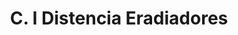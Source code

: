 ---
title: "C. I Distencia Eradiadores"
url: /barrios-unidos/c-i-distencia-eradiadores/
shop: Autowerkstatt
---